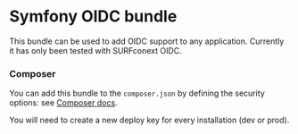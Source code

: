 # Symfony OIDC bundle

This bundle can be used to add OIDC support to any application. Currently it has only been tested with SURFconext OIDC.

### Composer

You can add this bundle to the `composer.json` by defining the security options: see [Composer docs](https://getcomposer.org/doc/articles/handling-private-packages-with-satis.md#security). 

You will need to create a new deploy key for every installation (dev or prod).
